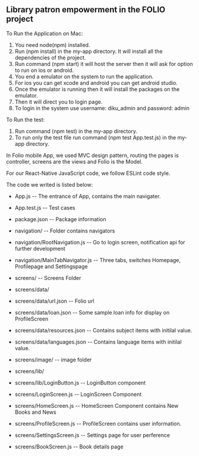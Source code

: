 ## Library patron empowerment in the FOLIO project

To Run the Application on Mac:
1. You need node(npm) installed.
2. Run (npm install) in the my-app directory. It will install all the dependencies of the project.
3. Run command (npm start) it will host the server then it will ask for option to run on ios or android. 
4. You end a emulator on the system to run the application.
5. For ios you can get xcode and android you can get android studio.
6. Once the emulator is running then it will install the packages on the emulator.
7. Then it will direct you to login page.
8. To login in the system use username: diku_admin and password: admin

To Run the test:
1. Run command (npm test) in the my-app directory.
2. To run only the test file run command (npm test App.test.js) in the my-app directory.

In Folio mobile App, we used MVC design pattern, routing the pages is controller, screens are the views and Folio is the Model. 

For our React-Native JavaScript code, we follow ESLint code style.


The code we writed is listed below:

* App.js  -- The entrance of App, contains the main navigater.
* App.test.js -- Test cases
* package.json -- Package information

* navigation/ -- Folder contains navigators
 * navigation/RootNavigation.js -- Go to login screen, notification api for further development
 * navigation/MainTabNavigator.js -- Three tabs, switches Homepage, Profilepage and Settingspage

* screens/ -- Screens Folder
 * screens/data/ 
  * screens/data/url.json -- Folio url
  * screens/data/loan.json -- Some sample loan info for display on ProfileScreen
  * screens/data/resources.json -- Contains subject items with initilal value.
  * screens/data/languages.json -- Contains language items with initilal value.

 * screens/image/ -- image folder

 * screens/lib/
  * screens/lib/LoginButton.js -- LoginButton component

 * screens/LoginScreen.js -- LoginScreen Component
 * screens/HomeScreen.js -- HomeScreen Component contains New Books and News
 * screens/ProfileScreen.js -- ProfileScreen contains user information. 
 * screens/SettingsScreen.js -- Settings page for user perference
 * screens/BookScreen.js -- Book details page

